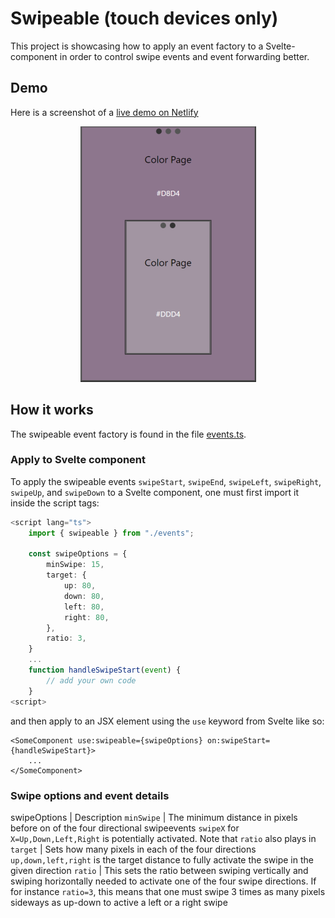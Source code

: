 # Swipeable (touch devices only)
This project is showcasing how to apply an event factory to a Svelte-component in order to control swipe events and event forwarding better.

## Demo
Here is a screenshot of a [live demo on Netlify](https://swipeable.netlify.app/)

<p align=center>
    <img src="./screenshots/screenshot1small.png" alt="Screenshot from Swipeable Mobile app">
</p>

## How it works
The swipeable event factory is found in the file [events.ts](./src/events.ts).

### Apply to Svelte component
To apply the swipeable events `swipeStart`, `swipeEnd`, `swipeLeft`, `swipeRight`, `swipeUp`, and `swipeDown` to a Svelte component, one must first import it inside the script tags:
```typescript
<script lang="ts">
    import { swipeable } from "./events";

    const swipeOptions = {
        minSwipe: 15,
        target: {
            up: 80,
            down: 80,
            left: 80,
            right: 80,
        },
        ratio: 3,
    }
    ...
    function handleSwipeStart(event) {
        // add your own code
    }
<script>
```
and then apply to an JSX element using the `use` keyword from Svelte like so:
```Svelte
<SomeComponent use:swipeable={swipeOptions} on:swipeStart={handleSwipeStart}>
    ...
</SomeComponent>
```

### Swipe options and event details

swipeOptions | Description
`minSwipe` | The minimum distance in pixels before on of the four directional swipeevents `swipeX` for `X=Up,Down,Left,Right` is potentially activated. Note that `ratio` also plays in
`target` | Sets how many pixels in each of the four directions `up,down,left,right` is the target distance to fully activate the swipe in the given direction
`ratio` | This sets the ratio between swiping vertically and swiping horizontally needed to activate one of the four swipe directions. If for instance `ratio=3`, this means that one must swipe 3 times as many pixels sideways as up-down to active a left or a right swipe

